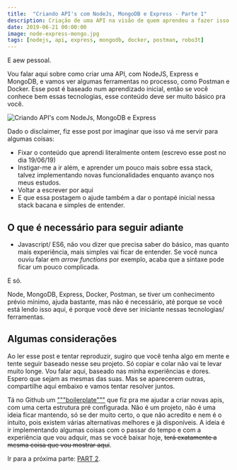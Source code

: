 ```yaml
---
title:  "Criando API's com NodeJs, MongoDB e Express - Parte 1"
description: Criação de uma API na visão de quem aprendeu a fazer isso literalmente ontem
date: 2019-06-21 00:00:00
image: node-express-mongo.jpg
tags: [nodejs, api, express, mongodb, docker, postman, robo3t] 
---
```


<style>
	pre.highlight, .highlight pre{
		color: #00ff00;
	}
</style>

E aew pessoal.

Vou falar aqui sobre como criar uma API, com NodeJS, Express e MongoDB, e vamos ver algumas ferramentas no processo, como Postman e Docker. Esse post é baseado num aprendizado inicial, então se você conhece bem essas tecnologias, esse conteúdo deve ser muito básico pra você. 

![Criando API's com NodeJs, MongoDB e Express](../../assets/images/node-express-mongo.jpg)

Dado o disclaimer, fiz esse post por imaginar que isso vá me servir para algumas coisas: 

* Fixar o conteúdo que aprendi literalmente ontem (escrevo esse post no dia 19/06/19)
* Instigar-me a ir além, e aprender um pouco mais sobre essa stack, talvez implementando novas funcionalidades enquanto avanço nos meus estudos.
* Voltar a escrever por aqui
* E que essa postagem o ajude também a dar o pontapé inicial nessa stack bacana e simples de entender.

## O que é necessário para seguir adiante


- Javascript/ ES6, não vou dizer que precisa saber do básico, mas quanto mais experiência, mais simples vai ficar de entender. Se você nunca ouviu falar em *arrow functions* por exemplo, acaba que a sintaxe pode ficar um pouco complicada.

E só.

Node, MongoDB, Express, Docker, Postman, se tiver um conhecimento prévio mínimo, ajuda bastante, mas não é necessário, até porque se você está lendo isso aqui, é porque você deve ser iniciante nessas tecnologias/ ferramentas.

## Algumas considerações

Ao ler esse post e tentar reproduzir, sugiro que você tenha algo em mente e tente seguir baseado nesse seu projeto. Só copiar e colar não vai te levar muito longe.
Vou falar aqui, baseado nas minha experiências e dores. Espero que sejam as mesmas das suas. Mas se aparecerem outras, compartilhe aqui embaixo e vamos tentar resolver juntos.

Tá no Github um ["""boilerplate"""](https://github.com/jonathanslima/apibase) que fiz pra me ajudar a criar novas apis, com uma certa estrutura pré configurada. Não é um projeto, não é uma ideia ficar mantendo, só se der muito certo, o que não acredito e nem é o intuito, pois existem várias alternativas melhores e já disponíveis. A ideia é ir implementando algumas coisas com o passar do tempo e com a experiência que vou adquir, mas se você baixar hoje, <del>terá exatamente a mesma coisa que vou mostrar aqui</del>.


Ir para a próxima parte: [PART 2](https://jonathanslima.github.io/2019/criando-api-com-node-express-mongo-parte-2/). 